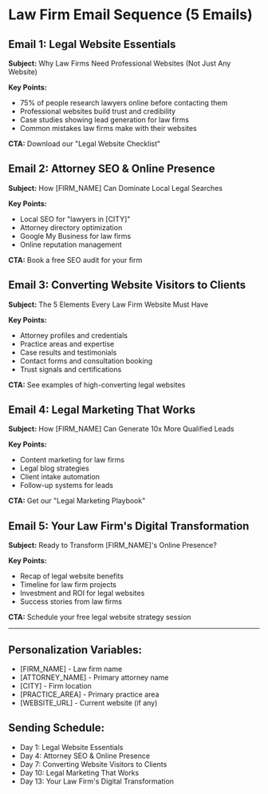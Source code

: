# Law Firm Email Sequence (5 Emails)

## Email 1: Legal Website Essentials
**Subject:** Why Law Firms Need Professional Websites (Not Just Any Website)

**Key Points:**
- 75% of people research lawyers online before contacting them
- Professional websites build trust and credibility
- Case studies showing lead generation for law firms
- Common mistakes law firms make with their websites

**CTA:** Download our "Legal Website Checklist"

## Email 2: Attorney SEO & Online Presence
**Subject:** How [FIRM_NAME] Can Dominate Local Legal Searches

**Key Points:**
- Local SEO for "lawyers in [CITY]"
- Attorney directory optimization
- Google My Business for law firms
- Online reputation management

**CTA:** Book a free SEO audit for your firm

## Email 3: Converting Website Visitors to Clients
**Subject:** The 5 Elements Every Law Firm Website Must Have

**Key Points:**
- Attorney profiles and credentials
- Practice areas and expertise
- Case results and testimonials
- Contact forms and consultation booking
- Trust signals and certifications

**CTA:** See examples of high-converting legal websites

## Email 4: Legal Marketing That Works
**Subject:** How [FIRM_NAME] Can Generate 10x More Qualified Leads

**Key Points:**
- Content marketing for law firms
- Legal blog strategies
- Client intake automation
- Follow-up systems for leads

**CTA:** Get our "Legal Marketing Playbook"

## Email 5: Your Law Firm's Digital Transformation
**Subject:** Ready to Transform [FIRM_NAME]'s Online Presence?

**Key Points:**
- Recap of legal website benefits
- Timeline for law firm projects
- Investment and ROI for legal websites
- Success stories from law firms

**CTA:** Schedule your free legal website strategy session

---

## Personalization Variables:
- [FIRM_NAME] - Law firm name
- [ATTORNEY_NAME] - Primary attorney name
- [CITY] - Firm location
- [PRACTICE_AREA] - Primary practice area
- [WEBSITE_URL] - Current website (if any)

## Sending Schedule:
- Day 1: Legal Website Essentials
- Day 4: Attorney SEO & Online Presence
- Day 7: Converting Website Visitors to Clients
- Day 10: Legal Marketing That Works
- Day 13: Your Law Firm's Digital Transformation







